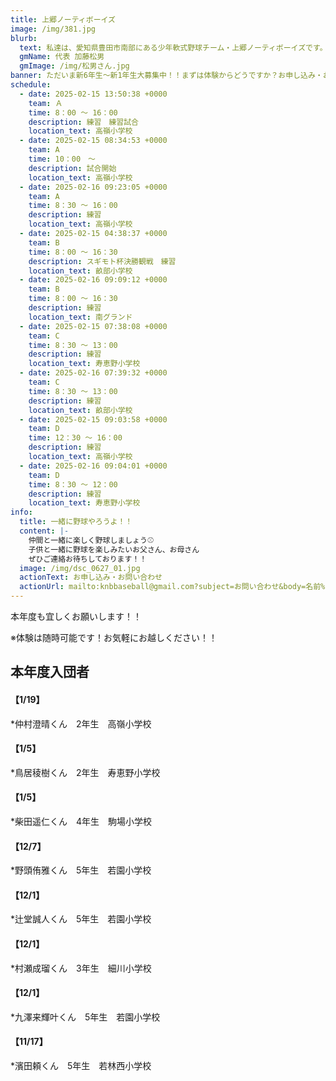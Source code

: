 ```yaml
---
title: 上郷ノーティボーイズ
image: /img/381.jpg
blurb:
  text: 私達は、愛知県豊田市南部にある少年軟式野球チーム・上郷ノーティボーイズです。野球を愛する少年・少女達の夢を育み、軟式野球を正しく指導し、体力向上と礼儀を養成します。また、親友同士の友情と交歓の場を与え、規則正しい明朗な少年・少女を育成することを目的としています。
  gmName: 代表 加藤松男
  gmImage: /img/松男さん.jpg
banner: ただいま新6年生～新1年生大募集中！！まずは体験からどうですか？お申し込み・お問い合わせはお気軽にどうぞ！！
schedule:
  - date: 2025-02-15 13:50:38 +0000
    team: Ａ　
    time: 8：00 ～ 16：00
    description: 練習　練習試合
    location_text: 高嶺小学校
  - date: 2025-02-15 08:34:53 +0000
    team: A
    time: 10：00　～　
    description: 試合開始
    location_text: 高嶺小学校
  - date: 2025-02-16 09:23:05 +0000
    team: A
    time: 8：30 ～ 16：00
    description: 練習
    location_text: 高嶺小学校
  - date: 2025-02-15 04:38:37 +0000
    team: B
    time: 8：00 ～ 16：30
    description: スギモト杯決勝観戦　練習
    location_text: 畝部小学校
  - date: 2025-02-16 09:09:12 +0000
    team: B
    time: 8：00 ～ 16：30
    description: 練習
    location_text: 南グランド
  - date: 2025-02-15 07:38:08 +0000
    team: C
    time: 8：30 ～ 13：00
    description: 練習
    location_text: 寿恵野小学校
  - date: 2025-02-16 07:39:32 +0000
    team: C
    time: 8：30 ～ 13：00
    description: 練習
    location_text: 畝部小学校
  - date: 2025-02-15 09:03:58 +0000
    team: D
    time: 12：30 ～ 16：00
    description: 練習
    location_text: 高嶺小学校
  - date: 2025-02-16 09:04:01 +0000
    team: D
    time: 8：30 ～ 12：00
    description: 練習
    location_text: 寿恵野小学校
info:
  title: 一緒に野球やろうよ！！
  content: |-
    仲間と一緒に楽しく野球しましょう⚾
    子供と一緒に野球を楽しみたいお父さん、お母さん
    ぜひご連絡お待ちしております！！
  image: /img/dsc_0627_01.jpg
  actionText: お申し込み・お問い合わせ
  actionUrl: mailto:knbbaseball@gmail.com?subject=お問い合わせ&body=名前%20%3A%0D%0Aふりがな%20%3A%0D%0A電話%20%3A%0D%0A学校名%20%3A%0D%0A学年%20%3A%0D%0Aお問い合せ内容%20%3A（例、体験・見学・入団希望）
---
```

本年度も宜しくお願いします！！


※体験は随時可能です！お気軽にお越しください！！

## 本年度入団者

#### 【1/19】

*仲村澄晴くん　2年生　高嶺小学校

#### 【1/5】

*鳥居稜樹くん　2年生　寿恵野小学校

#### 【1/5】

*柴田遥仁くん　4年生　駒場小学校

#### 【12/7】

*野頭侑雅くん　5年生　若園小学校

#### 【12/1】

*辻堂誠人くん　5年生　若園小学校

#### 【12/1】

*村瀬成瑠くん　3年生　細川小学校

#### 【12/1】

*九澤来輝叶くん　5年生　若園小学校

#### 【11/17】

*濱田頼くん　5年生　若林西小学校